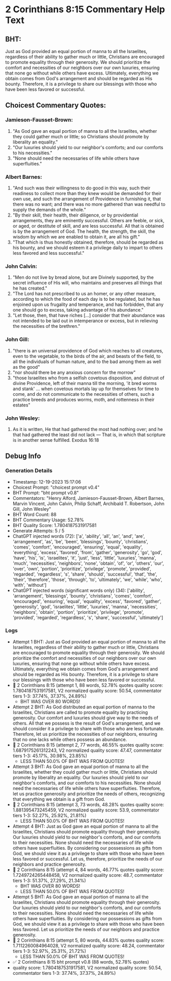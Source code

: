 # 2 Corinthians 8:15 Commentary Help Text

## BHT:
Just as God provided an equal portion of manna to all the Israelites, regardless of their ability to gather much or little, Christians are encouraged to promote equality through their generosity. We should prioritize the comfort and necessities of our neighbors over our own luxuries, ensuring that none go without while others have excess. Ultimately, everything we obtain comes from God's arrangement and should be regarded as His bounty. Therefore, it is a privilege to share our blessings with those who have been less favored or successful.

## Choicest Commentary Quotes:
### Jamieson-Fausset-Brown:
1. "As God gave an equal portion of manna to all the Israelites, whether they could gather much or little; so Christians should promote by liberality an equality." 
2. "Our luxuries should yield to our neighbor's comforts; and our comforts to his necessities." 
3. "None should need the necessaries of life while others have superfluities."

### Albert Barnes:
1. "And such was their willingness to do good in this way, such their readiness to collect more than they knew would be demanded for their own use, and such the arrangement of Providence in furnishing it, that there was no want; and there was no more gathered than was needful to supply the demands of the whole."
2. "By their skill, their health, their diligence, or by providential arrangements, they are eminently successful. Others are feeble, or sick, or aged, or destitute of skill, and are less successful. All that is obtained is by the arrangement of God. The health, the strength, the skill, the wisdom by which we are enabled to obtain it, are all his gift."
3. "That which is thus honestly obtained, therefore, should be regarded as his bounty, and we should esteem it a privilege daily to impart to others less favored and less successful."

### John Calvin:
1. "Men do not live by bread alone, but are Divinely supported, by the secret influence of His will, who maintains and preserves all things that he has created."
2. "The Lord has not prescribed to us an homer, or any other measure, according to which the food of each day is to be regulated, but he has enjoined upon us frugality and temperance, and has forbidden, that any one should go to excess, taking advantage of his abundance."
3. "Let those, then, that have riches [...] consider that their abundance was not intended to be laid out in intemperance or excess, but in relieving the necessities of the brethren."

### John Gill:
1. "there is an universal providence of God which reaches to all creatures, even to the vegetable, to the birds of the air, and beasts of the field, to all the individuals of human nature, and to the bad among them as well as the good"
2. "nor should there be any anxious concern for the morrow"
3. "those Israelites who from a selfish covetous disposition, and distrust of divine Providence, left of their manna till the morning, 'it bred worms and stank' ... when covetous mortals lay up for themselves for time to come, and do not communicate to the necessities of others, such a practice breeds and produces worms, moth, and rottenness in their estates"

### John Wesley:
1. As it is written, He that had gathered the most had nothing over; and he that had gathered the least did not lack — That is, in which that scripture is in another sense fulfilled. Exodus 16:18



## Debug Info
### Generation Details
- Timestamp: 12-19-2023 15:17:06
- Choicest Prompt: "choicest prompt v0.4"
- BHT Prompt: "bht prompt v0.8"
- Commentators: "Henry Alford, Jamieson-Fausset-Brown, Albert Barnes, Marvin Vincent, John Calvin, Philip Schaff, Archibald T. Robertson, John Gill, John Wesley"
- BHT Word Count: 88
- BHT Commentary Usage: 52.78%
- BHT Quality Score: 1.7804187531917581
- Generate Attempts: 5 / 5
- ChatGPT injected words (72):
	['a', 'ability', 'all', 'an', 'and', 'are', 'arrangement', 'as', 'be', 'been', 'blessings', 'bounty', 'christians', 'comes', 'comfort', 'encouraged', 'ensuring', 'equal', 'equality', 'everything', 'excess', 'favored', 'from', 'gather', 'generosity', 'go', 'god', 'have', 'his', 'is', 'israelites', 'it', 'just', 'less', 'little', 'luxuries', 'manna', 'much', 'necessities', 'neighbors', 'none', 'obtain', 'of', 'or', 'others', 'our', 'over', 'own', 'portion', 'prioritize', 'privilege', 'promote', 'provided', 'regarded', 'regardless', 's', 'share', 'should', 'successful', 'that', 'the', 'their', 'therefore', 'those', 'through', 'to', 'ultimately', 'we', 'while', 'who', 'with', 'without']
- ChatGPT injected words (significant words only) (34):
	['ability', 'arrangement', 'blessings', 'bounty', 'christians', 'comes', 'comfort', 'encouraged', 'ensuring', 'equal', 'equality', 'excess', 'favored', 'gather', 'generosity', 'god', 'israelites', 'little', 'luxuries', 'manna', 'necessities', 'neighbors', 'obtain', 'portion', 'prioritize', 'privilege', 'promote', 'provided', 'regarded', 'regardless', 's', 'share', 'successful', 'ultimately']

### Logs
- Attempt 1 BHT: Just as God provided an equal portion of manna to all the Israelites, regardless of their ability to gather much or little, Christians are encouraged to promote equality through their generosity. We should prioritize the comfort and necessities of our neighbors over our own luxuries, ensuring that none go without while others have excess. Ultimately, everything we obtain comes from God's arrangement and should be regarded as His bounty. Therefore, it is a privilege to share our blessings with those who have been less favored or successful.
- 🔄 2 Corinthians 8:15 (attempt 1, 88 words, 52.78% quotes quality score: 1.7804187531917581, V2 normalized quality score: 50.54, commentator tiers 1-3: 37.74%, 37.37%, 24.89%) 
	- BHT WAS OVER 80 WORDS!
- Attempt 2 BHT: As God distributed an equal portion of manna to the Israelites, Christians are called to promote equality by practicing generosity. Our comfort and luxuries should give way to the needs of others. All that we possess is the result of God's arrangement, and we should consider it a privilege to share with those who are less fortunate. Therefore, let us prioritize the necessities of our neighbors, ensuring that no one lacks while others possess an abundance.
- 🔄 2 Corinthians 8:15 (attempt 2, 77 words, 46.55% quotes quality score: 1.6879175261312243, V2 normalized quality score: 47.47, commentator tiers 1-3: 45.17%, 30.98%, 23.85%) 
	- LESS THAN 50.0% OF BHT WAS FROM QUOTES!
- Attempt 3 BHT: As God gave an equal portion of manna to all the Israelites, whether they could gather much or little, Christians should promote by liberality an equality. Our luxuries should yield to our neighbor's comforts, and our comforts to his necessities. None should need the necessaries of life while others have superfluities. Therefore, let us practice generosity and prioritize the needs of others, recognizing that everything we obtain is a gift from God.
- 🔄 2 Corinthians 8:15 (attempt 3, 73 words, 48.28% quotes quality score: 1.881395473245459, V2 normalized quality score: 53.9, commentator tiers 1-3: 52.27%, 25.92%, 21.81%) 
	- LESS THAN 50.0% OF BHT WAS FROM QUOTES!
- Attempt 4 BHT: Just as God gave an equal portion of manna to all the Israelites, Christians should promote equality through their generosity. Our luxuries should yield to our neighbor's comforts, and our comforts to their necessities. None should need the necessaries of life while others have superfluities. By considering our possessions as gifts from God, we should view it as a privilege to share with those who have been less favored or successful. Let us, therefore, prioritize the needs of our neighbors and practice generosity.
- 🔄 2 Corinthians 8:15 (attempt 4, 84 words, 46.77% quotes quality score: 1.7249724265448458, V2 normalized quality score: 48.7, commentator tiers 1-3: 51.37%, 27.29%, 21.34%) 
	- BHT WAS OVER 80 WORDS! 
	- LESS THAN 50.0% OF BHT WAS FROM QUOTES!
- Attempt 5 BHT: As God gave an equal portion of manna to all the Israelites, Christians should promote equality through their generosity. Our luxuries should yield to our neighbor's comforts, and our comforts to their necessities. None should need the necessaries of life while others have superfluities. By considering our possessions as gifts from God, we should view it as a privilege to share with those who have been less favored. Let us prioritize the needs of our neighbors and practice generosity.
- 🔄 2 Corinthians 8:15 (attempt 5, 80 words, 44.83% quotes quality score: 1.7112260084964028, V2 normalized quality score: 48.24, commentator tiers 1-3: 52.97%, 25.31%, 21.72%) 
	- LESS THAN 50.0% OF BHT WAS FROM QUOTES!
- ✅ 2 Corinthians 8:15 bht prompt v0.8 (88 words, 52.78% quotes)
- quality score: 1.7804187531917581, V2 normalized quality score: 50.54, commentator tiers 1-3: 37.74%, 37.37%, 24.89%)